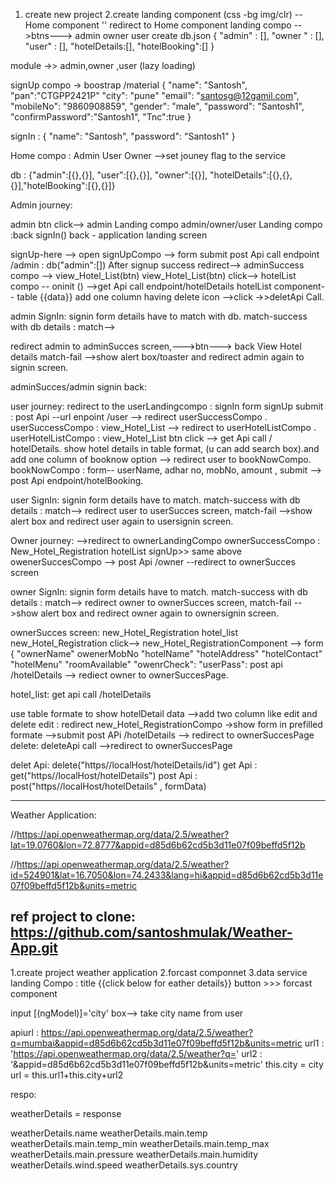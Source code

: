 
1. create new project 
2.create landing component (css -bg img/clr) --Home component
'' redirect to Home component
landing compo -->btns---> admin owner user
create db.json 
{ 
"admin" : [],
"owner " : [],
"user" : [],
"hotelDetails:[],
"hotelBooking":[]
}

module ->> admin,owner ,user (lazy loading)

signUp compo -> boostrap /material
{
      "name": "Santosh",
       "pan":"CTGPP2421P"
      "city": "pune"
      "email": "santosg@12gamil.com",
      "mobileNo": "9860908859",
      "gender": "male",
      "password": "Santosh1",
      "confirmPassword":"Santosh1",
      "Tnc":true
    }

signIn :
{
 "name": "Santosh",
 "password": "Santosh1"
}



Home compo : Admin User Owner -->set jouney flag to the service

db : {"admin":[{},{}], "user":[{},{}],  "owner":[{}], "hotelDetails":[{},{},{}],"hotelBooking":[{},{}]}

Admin journey:

admin btn click--> admin Landing compo 
 admin/owner/user Landing compo :back signIn() 
back - application landing screen

signUp-here --> open signUpCompo --> 
form submit post Api call endpoint /admin : db("admin":[]) 
After signup success redirect--> adminSuccess compo --> view_Hotel_List(btn)
 view_Hotel_List(btn) click--> hotelList compo -- oninit () -->get Api call endpoint/hotelDetails
hotelList component-- table {{data}} add one column having delete icon -->click ->>deletApi Call.

admin SignIn: signin form details have to match with db.
match-success with db details : match-->



redirect admin to adminSucces screen,--->btn---> back View Hotel details
match-fail -->show alert box/toaster and redirect admin again to signin screen.

 adminSucces/admin signin back:




user journey:
redirect to the userLandingcompo : signIn form
signUp submit : post Api --url enpoint /user --> redirect userSuccessCompo .
userSuccessCompo : view_Hotel_List --> redirect to userHotelListCompo .
userHotelListCompo :  view_Hotel_List btn click --> get Api call / hotelDetails.
show hotel details in table format, (u can add search box).and add one column of booknow option --> redirect user to bookNowCompo.
bookNowCompo : form-- userName, adhar no, mobNo, amount ,  submit --> post Api endpoint/hotelBooking.

user SignIn: signin form details have to match.
match-success with db details : match--> redirect user to userSucces screen,
match-fail -->show alert box and redirect user again to usersignin screen.


Owner journey: -->redirect to ownerLandingCompo
ownerSuccessCompo :  New_Hotel_Registration hotelList
signUp>> same above owenerSuccesCompo --> post Api /owner --redirect to ownerSucces screen

owner SignIn: signin form details have to match.
match-success with db details : match--> redirect owner to ownerSucces screen,
match-fail -->show alert box and redirect owner again to ownersignin screen.

ownerSucces screen: new_Hotel_Registration hotel_list
new_Hotel_Registration click-->  new_Hotel_RegistrationComponent --> form {
      "ownerName"
       owenerMobNo
      "hotelName"
      "hotelAddress"
      "hotelContact"
      "hotelMenu"
      "roomAvailable"
      "owenrCheck":
      "userPass": 
post api /hotelDetails --> rediect owner to ownerSuccesPage.

hotel_list: get api call /hotelDetails

use table formate to show hotelDetail data -->add two column like edit and delete
edit : redirect new_Hotel_RegistrationCompo ->show form in prefilled formate -->submit post APi /hotelDetails --> redirect to ownerSuccesPage
delete: deleteApi call -->redirect to ownerSuccesPage

delet Api: delete("https//localHost/hotelDetails/id")
get Api : get("https//localHost/hotelDetails")
post Api : post("https//localHost/hotelDetails" , formData)

---------------------------------------------------------------------------------------------------------------------------
Weather Application:

//https://api.openweathermap.org/data/2.5/weather?lat=19.0760&lon=72.8777&appid=d85d6b62cd5b3d11e07f09beffd5f12b

//https://api.openweathermap.org/data/2.5/weather?id=524901&lat=16.7050&lon=74.2433&lang=hi&appid=d85d6b62cd5b3d11e07f09beffd5f12b&units=metric

ref project to clone:
https://github.com/santoshmulak/Weather-App.git
-------------------------------
1.create project weather application
2.forcast componnet
3.data service
landing Compo :  title {{click below for eather details}}
button >>> forcast component 

input [(ngModel)]='city' box--> take city name from user 

apiurl : https://api.openweathermap.org/data/2.5/weather?q=mumbai&appid=d85d6b62cd5b3d11e07f09beffd5f12b&units=metric
url1 : 'https://api.openweathermap.org/data/2.5/weather?q='
url2 : '&appid=d85d6b62cd5b3d11e07f09beffd5f12b&units=metric'
this.city = city
url = this.url1+this.city+url2

respo: 

weatherDetails = response

weatherDetails.name
weatherDetails.main.temp
weatherDetails.main.temp_min
weatherDetails.main.temp_max
weatherDetails.main.pressure
weatherDetails.main.humidity
weatherDetails.wind.speed
weatherDetails.sys.country